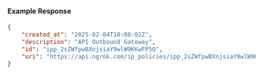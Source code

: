 <!-- Code generated for API Clients. DO NOT EDIT. -->

#### Example Response

```json
{
	"created_at": "2025-02-04T10:08:02Z",
	"description": "API Outbound Gateway",
	"id": "ipp_2sZWfpwBXnjsiaY9wlW9KKwFP5Q",
	"uri": "https://api.ngrok.com/ip_policies/ipp_2sZWfpwBXnjsiaY9wlW9KKwFP5Q"
}
```
